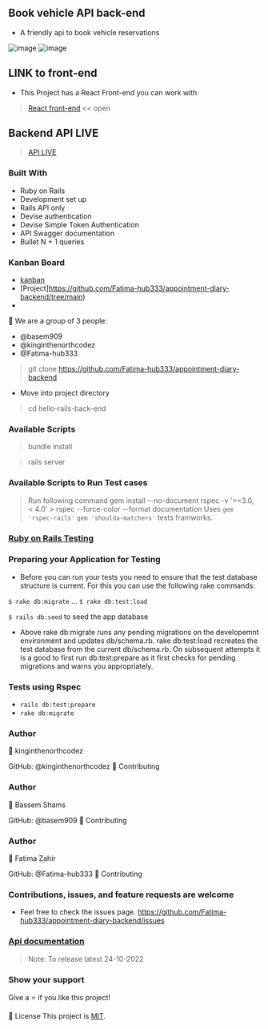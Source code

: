 ## Book vehicle API back-end

- A friendly api to book vehicle reservations

![image](https://user-images.githubusercontent.com/94127418/194410472-85325ac9-67d0-4409-97cf-21090ccedc73.png)
![image](https://user-images.githubusercontent.com/94127418/194410576-8f1d6ae6-bcaa-4860-a31d-51b83b37e88c.png)


## LINK to front-end
- This Project has a React Front-end you can work with
 > [React front-end](https://github.com/Fatima-hub333/appointment-diary-front-end) << open

## Backend API LIVE
> [API LIVE](https://book-vehicle.herokuapp.com/)

### Built With

- Ruby on Rails
- Development set up
- Rails API only
- Devise authentication
- Devise Simple Token Authentication
- API Swagger documentation
- Bullet  N + 1 queries

### Kanban Board
- [kanban](https://github.com/Fatima-hub333/appointment-diary/issues/56#issuecomment-1254172387)
- [Project]https://github.com/Fatima-hub333/appointment-diary-backend/tree/main)
- 
🥇 We are a group of 3 people:
 - @basem909
 - @kinginthenorthcodez
 - @Fatima-hub333
> git clone <https://github.com/Fatima-hub333/appointment-diary-backend>

- Move into project directory

> cd hello-rails-back-end

### Available Scripts

> bundle install

> rails server

### Available Scripts to Run Test cases

> Run following command gem install --no-document rspec -v '>=3.0, < 4.0' > rspec --force-color --format documentation
> Uses `gem 'rspec-rails'` `gem 'shoulda-matchers'` tests framworks.

### [Ruby on Rails Testing](https://guides.rubyonrails.org/v2.3/testing.html)

### Preparing your Application for Testing

- Before you can run your tests you need to ensure that the test database structure is current. For this you can use the following rake commands:

`$ rake db:migrate`
...
`$ rake db:test:load`

``` $ rails db:seed ``` to seed the app database

- Above rake db:migrate runs any pending migrations on the developemnt environment and updates db/schema.rb. rake db:test:load recreates the test database from the current db/schema.rb. On subsequent attempts it is a good to first run db:test:prepare as it first checks for pending migrations and warns you appropriately.

### Tests using Rspec

- `rails db:test:prepare`
- `rake db:migrate`

### Author

👤 kinginthenorthcodez

GitHub: @kinginthenorthcodez
🤝 Contributing

### Author

👤 Bassem Shams

GitHub: @basem909
🤝 Contributing

### Author

👤 Fatima Zahir

GitHub: @Fatima-hub333
🤝 Contributing

### Contributions, issues, and feature requests are welcome

- Feel free to check the issues page.
 <https://github.com/Fatima-hub333/appointment-diary-backend/issues>

### [Api documentation](https://book-vehicle.herokuapp.com/)


> Note: To release latest 24-10-2022

### Show your support

Give a ⭐️ if you like this project!

📝 License
This project is [MIT](https://github.com/Fatima-hub333/appointment-diary-backend/blob/dev/license).
